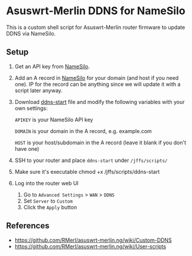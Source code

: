 # Asuswrt-Merlin DDNS for NameSilo

This is a custom shell script for Asuswrt-Merlin router firmware to update DDNS via NameSilo.

## Setup

1. Get an API key from [NameSilo](https://www.namesilo.com/account_api.php).

1. Add an A record in [NameSilo](https://www.namesilo.com/account_domain_manage_dns.php) for your domain (and host if you need one). IP for the record can be anything since we will update it with a script later anyway.

1. Download [ddns-start](ddns-start) file and modify the following variables with your own settings:

    `APIKEY` is your NameSilo API key

    `DOMAIN` is your domain in the A record, e.g. example.com

    `HOST` is your host/subdomain in the A record (leave it blank if you don't have one)

1. SSH to your router and place `ddns-start` under `/jffs/scripts/`

1. Make sure it's executable chmod +x /jffs/scripts/ddns-start

1. Log into the router web UI

    1. Go to `Advanced Settings` > `WAN` > `DDNS`
    1. Set `Server` to `Custom`
    1. Click the `Apply` button

## References

- <https://github.com/RMerl/asuswrt-merlin.ng/wiki/Custom-DDNS>
- <https://github.com/RMerl/asuswrt-merlin.ng/wiki/User-scripts>
